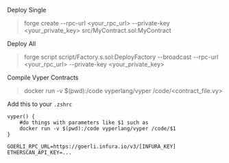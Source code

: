 Deploy Single

> forge create --rpc-url <your_rpc_url> --private-key <your_private_key> src/MyContract.sol:MyContract

Deploy All

> forge script script/Factory.s.sol:DeployFactory --broadcast --rpc-url <your_rpc_url> --private-key <your_private_key>


Compile Vyper Contracts

> docker run -v $(pwd):/code vyperlang/vyper /code/<contract_file.vy>

Add this to your `.zshrc`

```
vyper() {
    #do things with parameters like $1 such as
    docker run -v $(pwd):/code vyperlang/vyper /code/$1
}
```

```
GOERLI_RPC_URL=https://goerli.infura.io/v3/[INFURA_KEY]
ETHERSCAN_API_KEY=...
```